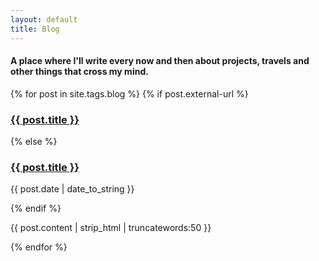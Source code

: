 ```yaml
---
layout: default
title: Blog
---
```


#### A place where I'll write every now and then about projects, travels and other things that cross my mind.

<div>
{% for post in site.tags.blog %}
  {% if post.external-url %}
    <h3>
      <a href="{{ post.external-url }}">{{ post.title }}</a> 
    </h3>
  {% else %}
    <h3><a href="{{ post.url }}">{{ post.title }}</a></h3>
    <p class="blog-date">{{ post.date | date_to_string }}</p>
  {% endif %}
<p>{{ post.content | strip_html | truncatewords:50 }}</p>

{% endfor %}
  


</div>
